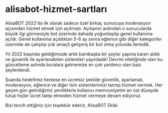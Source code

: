 # alisabot-hizmet-sartları

AlisaBOT 2022'da ilk olarak sadece özel birkaç sunucuya moderasyon açısından hizmet etmek için açılmıştı. Açılışının ardından o sunucularda büyük ilgi görmesiyle bot üzerinde dahada yoğunlaşılıp genel kullanıma açıldı. Genel kullanıma açıldıktan 5-6 ay sonra eğlence gibi diğer kategoriler üzerinde de çalışılıp çok amaçlı gelişmiş bir bot olma yolunda ilerledik.

Yıl 2022 başında geldiğimizde artık bambaşka bir şeyler yapma kararı aldık ve güvenlik ile ayarlanabilen sistemleri yayınladık! Devrim niteliğinde olan bu güncelleme aslında buralara gelmemize en çok yardımcı olan bazı şeylerdendi.

Şuanda hedefimiz herkese en ücretsiz şekilde güvenlik, ayarlamalı, moderasyon, eğlence ve diğer tüm sistemlerimizi tanıtıp hizmet vermek. Her geçen gün getirdiğimiz yeniliklerle kullanıcı memnuniyetini en üst düzeyde tutup hiçbir ücret talep etmeden hizmet vermeye devam ediyoruz.

Bizi tercih ettiğiniz için teşekkür ederiz,
AlisaBOT Ekibi.

